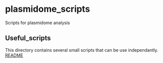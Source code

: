 # plasmidome_scripts
Scripts for plasmidome analysis 

## Useful_scripts 
This directory contains several small scripts that can be use independantly. [README](useful_scripts/README.md)
                        
